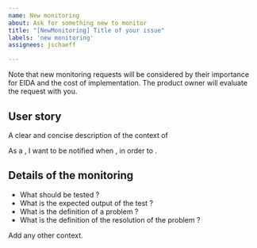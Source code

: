 ```yaml
---
name: New monitoring
about: Ask for something new to monitor
title: "[NewMonitoring] Title of your issue"
labels: 'new monitoring'
assignees: jschaeff

---
```


Note that new monitoring requests will be considered by their importance for EIDA and the cost of implementation.
The product owner will evaluate the request with you.

## User story
A clear and concise description of the context of

As a <Your Role>, I want to be notified when <Something happens>, in order to <my purpose>.

## Details of the monitoring

- What should be tested ? 
- What is the expected output of the test ?
- What is the definition of a problem ?
- What is the definition of the resolution of the problem ?

Add any other context.
